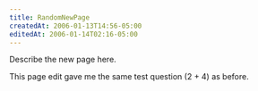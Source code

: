 ```yaml
---
title: RandomNewPage
createdAt: 2006-01-13T14:56-05:00
editedAt: 2006-01-14T02:16-05:00
---
```


Describe the new page here.

This page edit gave me the same test question (2 + 4) as before.

